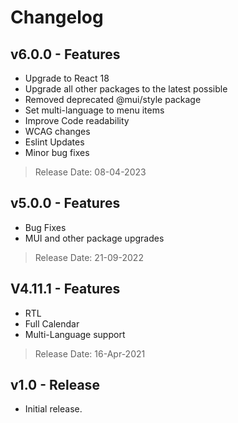 # Changelog

## v6.0.0 - Features&#x20;

* Upgrade to React 18
* Upgrade all other packages to the latest possible
* Removed deprecated @mui/style package
* Set multi-language to menu items
* Improve Code readability
* WCAG changes
* Eslint Updates
* Minor bug fixes

> Release Date: 08-04-2023

## v5.0.0 - Features&#x20;

* Bug Fixes
* MUI and other package upgrades

> Release Date: 21-09-2022

## V4.11.1 - Features&#x20;

* RTL
* Full Calendar
* Multi-Language support

> Release Date: 16-Apr-2021

## v1.0 - Release

* Initial release.
